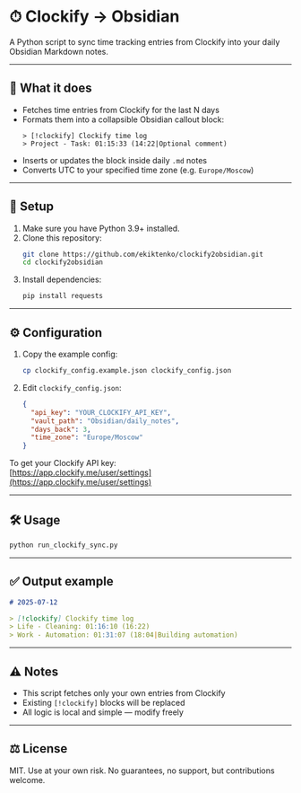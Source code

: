 # ⏱ Clockify → Obsidian

A Python script to sync time tracking entries from Clockify into your daily Obsidian Markdown notes.

---

## 📌 What it does

- Fetches time entries from Clockify for the last N days
- Formats them into a collapsible Obsidian callout block:
  ```
  > [!clockify] Clockify time log
  > Project - Task: 01:15:33 (14:22|Optional comment)
  ```
- Inserts or updates the block inside daily `.md` notes
- Converts UTC to your specified time zone (e.g. `Europe/Moscow`)

---

## 🚀 Setup

1. Make sure you have Python 3.9+ installed.
2. Clone this repository:
   ```bash
   git clone https://github.com/ekiktenko/clockify2obsidian.git
   cd clockify2obsidian
   ```
3. Install dependencies:
   ```bash
   pip install requests
   ```

---

## ⚙️ Configuration

1. Copy the example config:
   ```bash
   cp clockify_config.example.json clockify_config.json
   ```
2. Edit `clockify_config.json`:
   ```json
   {
     "api_key": "YOUR_CLOCKIFY_API_KEY",
     "vault_path": "Obsidian/daily_notes",
     "days_back": 3,
     "time_zone": "Europe/Moscow"
   }
   ```

To get your Clockify API key:  
[https://app.clockify.me/user/settings](https://app.clockify.me/user/settings)

---

## 🛠 Usage

```bash
python run_clockify_sync.py
```

---

## ✅ Output example

```markdown
# 2025-07-12

> [!clockify] Clockify time log
> Life - Cleaning: 01:16:10 (16:22)
> Work - Automation: 01:31:07 (18:04|Building automation)
```

---

## ⚠️ Notes

- This script fetches only your own entries from Clockify
- Existing `[!clockify]` blocks will be replaced
- All logic is local and simple — modify freely

---

## ⚖️ License

MIT. Use at your own risk. No guarantees, no support, but contributions welcome.

